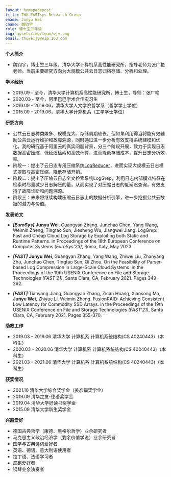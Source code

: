 ```yaml
---
layout: homepagepost
title: THU FASTsys Research Group
ename: Junyu Wei
cname: 魏钧宇
role: 博士生三年级
img: assets/img/team/wjy.png
email: thuweijy@vip.163.com
---
```

**个人简介**
* 魏钧宇，博士生三年级，清华大学计算机系高性能研究所，指导老师为张广艳老师。当前主要研究方向为大规模公共云日志归档存储、分析和处理。

**学术经历**
* 2019.09 - 至今，清华大学计算机系高性能研究所，博士生，导师：张广艳
* 2020.03 - 至今，阿里巴巴学术合作实习生
* 2016.09 - 2019.06，清华大学人文学院哲学系（哲学学士学位）
* 2015.09 - 2019.06，清华大学计算机系（工学学士学位）

**研究方向**
* 公共云日志种类繁多、规模庞大、存储周期较长，但如果利用得当将能有效辅助公共云运行维护和故障溯源，同时通过进一步分析有效支持系统建模和优化。我的研究基于阿里云的真实问题背景，分三个阶段开展，致力于实现日志数据高密压缩、低延迟检索和高效计算，进而降低存储成本，提升日志分析效率。
* 阶段一：提出了云日志专用压缩系统<a href="https://github.com/THUBear-wjy/LogReducer" title="LogReducer">LogReducer</a>，进而实现大规模云日志模式提取与高密压缩，降低存储开销。
* 阶段二：提出了压缩云日志全文检索系统LogGrep，利用日志内部模式特征在检索时尽量减少日志解压的量，从而实现了对压缩日志的低延迟查询，有效支持了故障诊断和问题溯源。
* 阶段三：未来将继续构建压缩云日志上的数据分析引擎，进一步挖掘公共云数据的潜力与价值。

**发表论文**
* ***[EuroSys]*** **Junyu Wei**, Guangyan Zhang, Junchao Chen, Yang Wang, Weimin Zheng, Tingtao Sun, Jiesheng Wu, Jiangwei Jiang. LogGrep: Fast and Cheap Cloud Log Storage by Exploiting both Static and Runtime Patterns. in Proceedings of the 18th European Conference on Computer Systems *(EuroSys'23)*, Roma, Italy, May 2023.

* ***[FAST]*** **Junyu Wei**, Guangyan Zhang, Yang Wang, Zhiwei Liu, Zhanyang Zhu, Junchao Chen, Tingtao Sun, Qi Zhou. On the Feasibility of Parser-based Log Compression in Large-Scale Cloud Systems. in the Proceedings of the 19th USENIX Conference on File and Storage Technologies *(FAST'21)*, Santa Clara, CA, February 2021. Pages 249-262.

* ***[FAST]*** Tianyang Jiang, Guangyan Zhang, Zican Huang, Xiaosong Ma, **Junyu Wei**, Zhiyue Li, Weimin Zheng. FusionRAID: Achieving Consistent Low Latency for Commodity SSD Arrays. in the Proceedings of the 19th USENIX Conference on File and Storage Technologies *(FAST'21)*, Santa Clara, CA, February 2021. Pages 355-370.

**助教工作**
* 2019.03 - 2019.06 清华大学 计算机系 计算机系统结构(CS 40240443)（本科生）
* 2020.03 - 2020.06 清华大学 计算机系 计算机系统结构(CS 40240443)（本科生）
* 2021.03 - 2021.06 清华大学 计算机系 计算机系统结构(CS 40240443)（本科生）

**获奖情况**
* 2021.10 清华大学综合奖学金（姜彦福奖学金）
* 2019.09 清华之友-德语奖学金
* 2019.04 清华大学好读书奖学金
* 2015.09 清华大学新生奖学金

**兴趣爱好**
* 德国古典哲学（康德、黑格尔哲学）业余研究者
* 马克思主义政治经济学（剩余价值学说）业余研究者
* 国学与古典诗词爱好者
* 英语、德语、意大利语使用者
* 拉丁语、法语学习者
* 晨跑爱好者
* 钢琴业余演奏者
